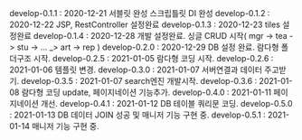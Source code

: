develop-0.1.1 : 2020-12-21 서블릿 완성 스크립틀릿 DI 완성
develop-0.1.2 : 2020-12-22 JSP, RestController 설정완료
develop-0.1.3 : 2020-12-23 tiles 설정완료
develop-0.1.4 : 2020-12-28 개발 설정완료. 싱글 CRUD 시작( mgr -> tea -> stu -> ... _> art -> rep )
develop-0.2.0 : 2020-12-29 DB 설정 완료. 람다형 폴더구조 시작.
develop-0.2.5 : 2021-01-05 람다형 코딩 시작.
develop-0.2.6 : 2021-01-06 템플릿 변경.
develop-0.3.0 : 2021-01-07 서버연결과 데이터 주고받기.
develop-0.3.5 : 2021-01-07 search엔진 개발시작.
develop-0.3.6 : 2021-01-08 람다형 코딩 update, 페이지네이션 기능추가.
develop-0.4.0 : 2021-01-11 페이지네이션 개선.
develop-0.4.1 : 2021-01-12 DB 테이블 쿼리문 코딩. 
develop-0.5.0 : 2021-01-13 DB 데이터 JOIN 성공 및 매니저 기능 구현 중.
develop-0.5.1 : 2021-01-14 매니저 기능 구현 중.
